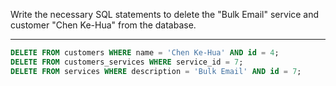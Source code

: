 Write the necessary SQL statements to delete the "Bulk Email" service and customer "Chen Ke-Hua" from the database.

-----
```sql
DELETE FROM customers WHERE name = 'Chen Ke-Hua' AND id = 4;
DELETE FROM customers_services WHERE service_id = 7;
DELETE FROM services WHERE description = 'Bulk Email' AND id = 7;
```
